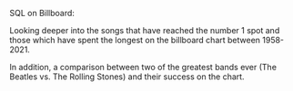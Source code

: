 SQL on Billboard:

Looking deeper into the songs that have reached the number 1 spot and those which have spent the longest on the billboard chart between 1958-2021.

In addition, a comparison between two of the greatest bands ever (The Beatles vs. The Rolling Stones) and their success on the chart.
